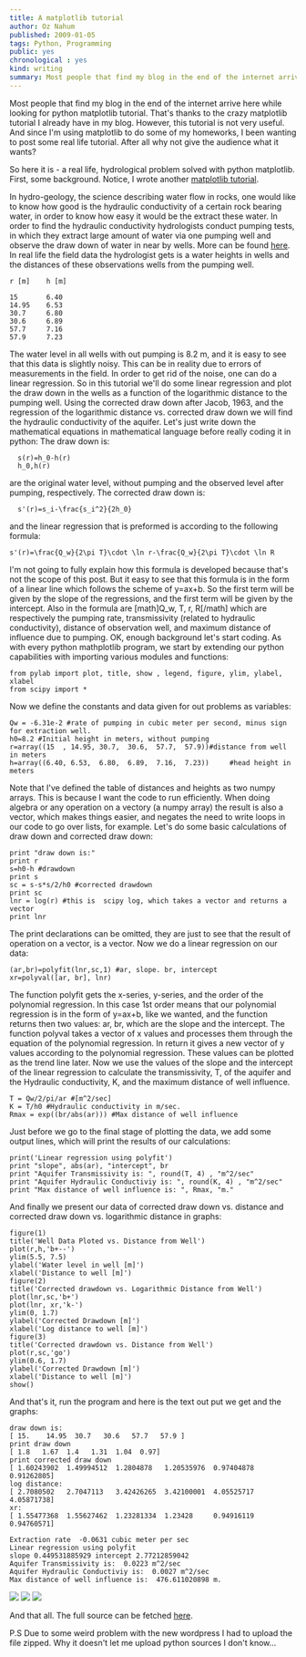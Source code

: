 ```yaml
---
title: A matplotlib tutorial
author: Oz Nahum
published: 2009-01-05
tags: Python, Programming
public: yes
chronological : yes
kind: writing 
summary: Most people that find my blog in the end of the internet arrive here while looking for python matplotlib tutorial. That's thanks to the crazy matplotlib tutorial I already have in my blog. However, this tutorial is not very useful. And since I'm using matplotlib to do some of my homeworks, I been wanting to post some real life tutorial. After all why not give the audience what it wants?
---
```


Most people that find my blog in the end of the internet arrive here while looking for python matplotlib tutorial. That's thanks to the crazy matplotlib tutorial I already have in my blog. However, this tutorial is not very useful. And since I'm using matplotlib to do some of my homeworks, I been wanting to post some real life tutorial. After all why not give the audience what it wants?

So here it is - a real life, hydrological problem solved with python matplotlib. First, some background.
Notice, I wrote another [matplotlib tutorial](http://www.tabula0rasa.org/2010/04/another-matplotlib-tutorial/).

In hydro-geology, the science describing water flow in rocks, one would like to know how good is the hydraulic conductivity of a certain rock bearing water, in order to know how easy it would be the extract these water. In order to find the hydraulic conductivity hydrologists conduct pumping tests, in which they extract large amount of water via one pumping well and observe the draw down of water in near by wells. More can be found [here](http://en.wikipedia.org/wiki/Aquifer_test).
In real life the field data the hydrologist gets is a water heights in wells and the distances of these observations wells from the pumping well.

    r [m]    h [m]
    
    15       6.40
    14.95    6.53 
    30.7     6.80
    30.6     6.89
    57.7     7.16
    57.9     7.23

The water level in all wells with out pumping is 8.2 m, and it is easy to see that this data is slightly noisy. This can be in reality due to errors of measurements in the field. In order to get rid of the noise, one can do a linear regression. So in this tutorial we'll do some linear regression and plot the draw down in the wells as a function of the logarithmic distance to the pumping well.  Using the corrected draw down after Jacob, 1963, and the regression of the logarithmic distance vs. corrected draw down  we will find the hydraulic conductivity of the aquifer. Let's just write down the mathematical equations in mathematical language before really coding it in python:
The draw down is:

      s(r)=h_0-h(r)
      h_0,h(r)
      
are the original water level, without pumping and the observed level after pumping, respectively.
The corrected draw down is:

      s'(r)=s_i-\frac{s_i^2}{2h_0}
and the linear regression that is preformed is according to the following formula:

    s'(r)=\frac{Q_w}{2\pi T}\cdot \ln r-\frac{Q_w}{2\pi T}\cdot \ln R


I'm not going to fully explain how this formula is developed because that's not the scope of this post. But it easy to see that this formula is in the form of a linear line which follows the scheme of y=ax+b. So the first term will be given by the slope of the regressions, and the first term will be given by the intercept. Also in the formula are [math]Q_w, T, r, R[/math] which are respectively the pumping rate, transmissivity (related to hydraulic conductivity), distance of observation well, and maximum distance of influence due to pumping.
OK, enough background let's start coding. As with every python mathplotlib program, we start by extending our python capabilities with importing various  modules and functions:

    
    from pylab import plot, title, show , legend, figure, ylim, ylabel, xlabel
    from scipy import *


Now we define the constants and data given for out problems as variables:

    
    Qw = -6.31e-2 #rate of pumping in cubic meter per second, minus sign for extraction well.
    h0=8.2 #Initial height in meters, without pumping
    r=array((15  , 14.95, 30.7,  30.6,  57.7,  57.9))#distance from well in meters
    h=array((6.40, 6.53,  6.80,  6.89,  7.16,  7.23))     #head height in meters


Note that I've defined the table of distances and heights as two numpy arrays. This is because I want the code to run efficiently. When doing algebra or any operation on a vectory (a numpy array) the result is also a vector, which makes things easier, and negates the need to write loops in our code to go over lists, for example.  Let's do some basic calculations of draw down and corrected draw down:

    
    print "draw down is:"
    print r
    s=h0-h #drawdown
    print s
    sc = s-s*s/2/h0 #corrected drawdown
    print sc
    lnr = log(r) #this is  scipy log, which takes a vector and returns a vector
    print lnr
    


The print declarations can be omitted, they are just to see that the result of operation on a vector, is a vector.
Now we do a linear regression on our data:

    
    (ar,br)=polyfit(lnr,sc,1) #ar, slope. br, intercept
    xr=polyval([ar, br], lnr)
    


The function polyfit gets the x-series, y-series, and the order of the polynomial  regression. In this case 1st order means that our polynomial regression is in the form of y=ax+b, like we wanted, and the function returns then two values: ar, br, which are the slope and the intercept.
The function polyval takes a vector of x values and processes them through the equation of the polynomial regression. In return it gives a new vector of y values according to the polynomial regression. These values can be plotted as the trend line later.
Now we use the values of the slope and the intercept of the linear regression to calculate the transmissivity, T, of the aquifer and the Hydraulic conductivity, K, and the maximum distance of well influence.

    
    T = Qw/2/pi/ar #[m^2/sec]
    K = T/h0 #Hydraulic conductivity in m/sec.
    Rmax = exp((br/abs(ar))) #Max distance of well influence
    


Just before we go to the final stage of plotting the data, we add some output lines, which will print the results of our calculations:

    
    print('Linear regression using polyfit')
    print "slope", abs(ar), "intercept", br
    print "Aquifer Transmissivity is: ", round(T, 4) , "m^2/sec"
    print "Aquifer Hydraulic Conductiviy is: ", round(K, 4) , "m^2/sec"
    print "Max distance of well influence is: ", Rmax, "m."


And finally we present our data of corrected draw down vs. distance and  corrected draw down vs. logarithmic distance in graphs:

    
    figure(1)
    title('Well Data Ploted vs. Distance from Well')
    plot(r,h,'b+--')
    ylim(5.5, 7.5)
    ylabel('Water level in well [m]')
    xlabel('Distance to well [m]')
    figure(2)
    title('Corrected drawdown vs. Logarithmic Distance from Well')
    plot(lnr,sc,'b+')
    plot(lnr, xr,'k-')
    ylim(0, 1.7)
    ylabel('Corrected Drawdown [m]')
    xlabel('Log distance to well [m]')
    figure(3)
    title('Corrected drawdown vs. Distance from Well')
    plot(r,sc,'go')
    ylim(0.6, 1.7)
    ylabel('Corrected Drawdown [m]')
    xlabel('Distance to well [m]')
    show()
    


And that's it, run the program and here is the text out put we get and the graphs:

    
    draw down is:
    [ 15.    14.95  30.7   30.6   57.7   57.9 ]
    print draw down
    [ 1.8   1.67  1.4   1.31  1.04  0.97]
    print corrected draw down
    [ 1.60243902  1.49994512  1.2804878   1.20535976  0.97404878  0.91262805]
    log distance:
    [ 2.7080502   2.7047113   3.42426265  3.42100001  4.05525717  4.05871738]
    xr:
    [ 1.55477368  1.55627462  1.23281334  1.23428     0.94916119  0.94760571]
    
    Extraction rate  -0.0631 cubic meter per sec
    Linear regression using polyfit
    slope 0.449531885929 intercept 2.77212859042
    Aquifer Transmissivity is:  0.0223 m^2/sec
    Aquifer Hydraulic Conductiviy is:  0.0027 m^2/sec
    Max distance of well influence is:  476.611020898 m.
    


[![](http://tabula0rasa.org/wp-content/uploads/2009/01/1-300x226.png)](http://tabula0rasa.org/wp-content/uploads/2009/01/1.png)
[![](http://tabula0rasa.org/wp-content/uploads/2009/01/2-300x226.png)](http://tabula0rasa.org/wp-content/uploads/2009/01/2.png)
[![](http://tabula0rasa.org/wp-content/uploads/2009/01/3-300x226.png)](http://tabula0rasa.org/wp-content/uploads/2009/01/3.png)

And that all. The full source can be fetched [here](http://tabula0rasa.org/wp-content/uploads/2009/01/problem16correctedb.py_.zip).

P.S Due to some weird problem with the new wordpress I had to upload the file zipped. Why it doesn't let me upload python sources I don't know...



